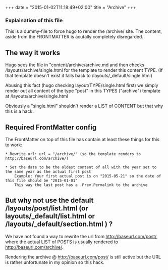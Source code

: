 +++
date = "2015-01-02T11:18:49+02:00"
title = "Archive"
+++

### Explaination of this file

This is a dummy-file to force hugo to render the /archive/ site. The content, aside from the FRONTMATTER is acutally completely disregarded.

## The way it works

Hugo sees the file in "content/archive/archive.md and then checks /layouts/archive/single.html for the template to render this content TYPE. (If that template doesn't exist it falls back to /layouts/_default/single.html)

Abusing this fact (hugo checking layout/TYPE/single.html first) we simply render out all content of the type "post" in this TYPES ("archive") template at /layouts/archive/single.html

Obviously a "single.html" shouldn't render a LIST of CONTENT but that why this is a hack.

## Required FrontMatter config
The FrontMatter on top of this file has contain at least these things for this to work:

	* Rewrite url: url = "/archive/" (so the template renders to http://baseurl.com/archive/)

	* Set the date to be the oldest content of all with the year set to the same year as the actual first post
		Example: Your first actual post is on "2015-05-21" so the date of this file should be "2015-01-01"
		This way the last post has a .Prev.Permalink to the archive


## But why not use the default /layouts/post/list.html (or layouts/_default/list.html or /layouts/_default/section.html ) ?

We have not found a way to rewrite the url from http://baseurl.com/post/, where the actual LIST of POSTS is usually rendered to http://baseurl.com/archive/.

Rendering the archive @ http://baseurl.com/post/ is still active but the URL is rather unfortunate in my opinion so this hack.
